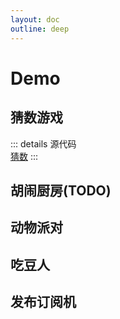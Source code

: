 ```yaml
---
layout: doc
outline: deep
---
```


# Demo

## 猜数游戏

::: details 源代码  
  [猜数](https://github.com/zhiyanzhaijie/SimpleCodeGuide/tree/main/docs/project/frontEnd/js/demoCode/random)
:::

## 胡闹厨房(TODO)

## 动物派对

## 吃豆人

## 发布订阅机
